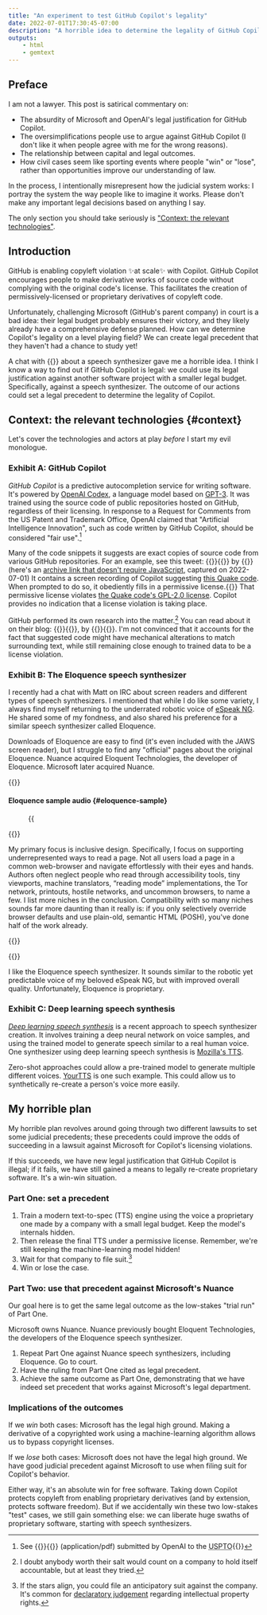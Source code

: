 ```yaml
---
title: "An experiment to test GitHub Copilot's legality"
date: 2022-07-01T17:30:45-07:00
description: "A horrible idea to determine the legality of GitHub Copilot, or of re-creating proprietary speech synthesizers: create legal precedent that doesn't exist yet!"
outputs:
    - html
    - gemtext
---
```

<section role="doc-preface">

<h2>Preface</h2>

I am not a lawyer. This post is satirical commentary on:

- The absurdity of Microsoft and OpenAI's legal justification for GitHub Copilot.
- The oversimplifications people use to argue against GitHub Copilot (I don't like it when people agree with me for the wrong reasons).
- The relationship between capital and legal outcomes.
- How civil cases seem like sporting events where people "win" or "lose", rather than opportunities improve our understanding of law.

In the process, I intentionally misrepresent how the judicial system works: I portray the system the way people like to imagine it works. Please don't make any important legal decisions based on anything I say.

The only section you should take seriously is ["Context: the relevant technologies"](#context).

</section>

<section role="doc-introduction">

Introduction
------------

GitHub is enabling copyleft violation <span aria-hidden="true">✨</span>at scale<span aria-hidden="true">✨</span> with Copilot. GitHub Copilot encourages people to make derivative works of source code without complying with the original code's license. This facilitates the creation of permissively-licensed or proprietary derivatives of copyleft code.

Unfortunately, challenging Microsoft (GitHub's parent company) in court is a bad idea: their legal budget probably ensures their victory, and they likely already have a comprehensive defense planned. How can we determine Copilot's legality on a level playing field? We can create legal precedent that they haven't had a chance to study yet!

A chat with {{<indieweb-person itemprop="mentions" first-name="Matt" last-name="Campbell" url="https://mwcampbell.us/blog/">}} about a speech synthesizer gave me a horrible idea. I think I know a way to find out if GitHub Copilot is legal: we could use its legal justification against another software project with a smaller legal budget. Specifically, against a speech synthesizer. The outcome of our actions could set a legal precedent to determine the legality of Copilot.

</section>

Context: the relevant technologies {#context}
----------------------------------

Let's cover the technologies and actors at play _before_ I start my evil monologue.

### Exhibit A: GitHub Copilot

<dfn>GitHub Copilot</dfn> is a predictive autocompletion service for writing software. It's powered by [OpenAI Codex](https://openai.com/blog/openai-codex/), a language model based on [GPT-3](https://en.wikipedia.org/wiki/GPT-3). It was trained using the source code of public repositories hosted on GitHub, regardless of their licensing. In response to a Request for Comments from the US Patent and Trademark Office, OpenAI claimed that "Artificial Intelligence Innovation", such as code written by GitHub Copilot, should be considered "fair use".[^1]

Many of the code snippets it suggests are exact copies of source code from various GitHub repositories. For an example, see this tweet: {{<mention-work itemtype="SocialMediaPosting">}}{{<cited-work name="I don't want to say anything but that's not the right license Mr Copilot." url="https://twitter.com/mitsuhiko/status/1410886329924194309">}} by {{<indieweb-person url="https://lucumr.pocoo.org/about/" first-name="Armin" last-name="Ronacher" itemprop="author">}} (here's an <a itemprop="archivedAt" href="https://web.archive.org/web/20220701010012/https://nitter.pussthecat.org/mitsuhiko/status/1410886329924194309">archive link that doesn't require JavaScript</a>, captured on <time datetime="2022-07-01T01:00:12+00:00">2022-07-01</time>) <span itemprop="description">It contains a screen recording of Copilot suggesting [this Quake code](https://github.com/id-Software/Quake-III-Arena/blob/dbe4ddb10315479fc00086f08e25d968b4b43c49/code/game/q_math.c#L552). When prompted to do so, it obediently fills in a permissive license.</span>{{</mention-work>}} That permissive license violates [the Quake code's GPL-2.0 license](https://github.com/id-Software/Quake-III-Arena/blob/dbe4ddb10315479fc00086f08e25d968b4b43c49/COPYING.txt). Copilot provides no indication that a license violation is taking place.

GitHub performed its own research into the matter.[^2] You can read about it on their blog: {{<mention-work itemtype="BlogPosting">}}{{<cited-work url="https://github.blog/2021-06-30-github-copilot-research-recitation/" name="GitHub Copilot research recitation" extraName="headline">}}, by {{<indieweb-person url="https://github.com/wunderalbert" first-name="Albert" last-name="Ziegler" itemprop="author">}}{{</mention-work>}}. I'm not convinced that it accounts for the fact that suggested code might have mechanical alterations to match surrounding text, while still remaining close enough to trained data to be a license violation.

### Exhibit B: The Eloquence speech synthesizer

I recently had a chat with Matt on IRC about screen readers and different types of speech synthesizers. I mentioned that while I do like some variety, I always find myself returning to the underrated robotic voice of [eSpeak NG](https://github.com/espeak-ng/espeak-ng/). He shared some of my fondness, and also shared his preference for a similar speech synthesizer called Eloquence.

Downloads of Eloquence are easy to find (it's even included with the JAWS screen reader), but I struggle to find any "official" pages about the original Eloquence. Nuance acquired Eloquent Technologies, the developer of Eloquence. Microsoft later acquired Nuance.

{{<transcribed-image id="eloquence" type="audio" itemtype2="AudioObject" itemprop="hasPart">}}

#### <span itemprop="name">Eloquence sample audio</span> {#eloquence-sample}

<figure>
{{<audio name="eloquence">}}
<figcaption itemprop="description">

Matt recorded this sample audio clip of Eloquence reading some text. The text is from the introduction of {{<mention-work itemprop="encodesCreativeWork" itemtype="TechArticle">}}{{<cited-work name="Best practices for inclusive textual websites" url="../../../../2020/11/23/website-best-practices/" extraName="headline">}}{{</mention-work>}}

</figcaption>
</figure>

{{<transcribed-image-transcript type="audio">}}

My primary focus is inclusive design. Specifically, I focus on supporting underrepresented ways to read a page. Not all users load a page in a common web-browser and navigate effortlessly with their eyes and hands. Authors often neglect people who read through accessibility tools, tiny viewports, machine translators, “reading mode” implementations, the Tor network, printouts, hostile networks, and uncommon browsers, to name a few. I list more niches in the conclusion. Compatibility with so many niches sounds far more daunting than it really is: if you only selectively override browser defaults and use plain-old, semantic HTML (POSH), you've done half of the work already.

{{</transcribed-image-transcript>}}

{{</transcribed-image>}}

I like the Eloquence speech synthesizer. It sounds similar to the robotic yet predictable voice of my beloved eSpeak NG, but with improved overall quality. Unfortunately, Eloquence is proprietary.

### Exhibit C: Deep learning speech synthesis

<dfn>[Deep learning speech synthesis](https://en.wikipedia.org/wiki/Deep_learning_speech_synthesis)</dfn> is a recent approach to speech synthesizer creation. It involves training a deep neural network on voice samples, and using the trained model to generate speech similar to a real human voice. One synthesizer using deep learning speech synthesis is [Mozilla's TTS](https://github.com/mozilla/TTS).

Zero-shot approaches could allow a pre-trained model to generate multiple different voices. [YourTTS](https://doi.org/10.48550/arXiv.2112.02418) is one such example. This could allow us to synthetically re-create a person's voice more easily.

My horrible plan
----------------

My horrible plan revolves around going through two different lawsuits to set some judicial precedents; these precedents could improve the odds of succeeding in a lawsuit against Microsoft for Copilot's licensing violations.

If this succeeds, we have new legal justification that GitHub Copilot is illegal; if it fails, we have still gained a means to legally re-create proprietary software. It's a win-win situation.

### Part One: set a precedent

1. Train a modern text-to-spec (TTS) engine using the voice a proprietary one made by a company with a small legal budget. Keep the model's internals hidden.
2. Then release the final TTS under a permissive license. Remember, we're still keeping the machine-learning model hidden!
3. Wait for that company to file suit.[^3]
4. Win or lose the case.

### Part Two: use that precedent against Microsoft's Nuance

Our goal here is to get the same legal outcome as the low-stakes "trial run" of Part One.

Microsoft owns Nuance. Nuance previously bought Eloquent Technologies, the developers of the Eloquence speech synthesizer.

1. Repeat Part One against Nuance speech synthesizers, including Eloquence. Go to court.
2. Have the ruling from Part One cited as legal precedent.
3. Achieve the same outcome as Part One, demonstrating that we have indeed set precedent that works against Microsoft's legal department.

### Implications of the outcomes

If we _win_ both cases: Microsoft has the legal high ground. Making a derivative of a copyrighted work using a machine-learning algorithm allows us to bypass copyright licenses.

If we _lose_ both cases: Microsoft does not have the legal high ground. We have good judicial precedent against Microsoft to use when filing suit for Copilot's behavior.

Either way, it's an absolute win for free software. Taking down Copilot protects copyleft from enabling proprietary derivatives (and by extension, protects software freedom). But if we accidentally win these two low-stakes "test" cases, we still gain something else: we can liberate huge swaths of proprietary software, starting with speech synthesizers.


[^1]: See {{<mention-work role="doc-credit" itemtype="DigitalDocument" itemprop="citation">}}{{<cited-work name="Comment Regarding Request for Comments on Intellectual Property Protection for Artificial Intelligence Innovation" url="https://www.uspto.gov/sites/default/files/documents/OpenAI_RFC-84-FR-58141.pdf">}} (<span itemprop="encodingFormat">application/pdf</span>) submitted by <span itemscope="" itemprop="publisher" itemtype="https://schema.org/Organization"><span itemprop="name">OpenAI</span></span> to the <abbr title="United States Patent and Trademark Office">USPTO</abbr>{{</mention-work>}}

[^2]: I doubt anybody worth their salt would count on a company to hold itself accountable, but at least they tried.

[^3]: If the stars align, you could file an anticipatory suit against the company. It's common for [declaratory judgement](https://en.wikipedia.org/wiki/Declaratory_judgement) regarding intellectual property rights.


